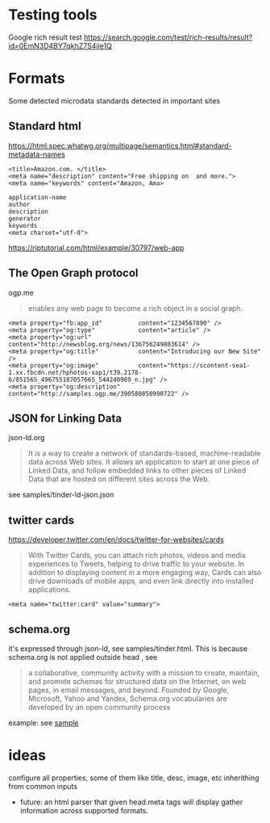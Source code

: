 # Testing tools

Google rich result test https://search.google.com/test/rich-results/result?id=0EmN3D4BY7qkhZ7S4jie1Q


# Formats

Some detected microdata standards detected in important sites

## Standard html

https://html.spec.whatwg.org/multipage/semantics.html#standard-metadata-names

```
<title>Amazon.com. </title>
<meta name="description" content="Free shipping on  and more.">
<meta name="keywords" content="Amazon, Ama>
```

```
application-name
author
description
generator
keywords
<meta charset="utf-8">
```

https://riptutorial.com/html/example/30797/web-app


## The Open Graph protocol

ogp.me

> enables any web page to become a rich object in a social graph.

```
<meta property="fb:app_id"          content="1234567890" /> 
<meta property="og:type"            content="article" /> 
<meta property="og:url"             content="http://newsblog.org/news/136756249803614" /> 
<meta property="og:title"           content="Introducing our New Site" /> 
<meta property="og:image"           content="https://scontent-sea1-1.xx.fbcdn.net/hphotos-xap1/t39.2178-6/851565_496755187057665_544240989_n.jpg" /> 
<meta property="og:description"    content="http://samples.ogp.me/390580850990722" />
```

## JSON for Linking Data

json-ld.org

> It is a way to create a network of standards-based, machine-readable data across Web sites. It allows an application to start at one piece of Linked Data, and follow embedded links to other pieces of Linked Data that are hosted on different sites across the Web.

see samples/tinder-ld-json.json

## twitter cards

https://developer.twitter.com/en/docs/twitter-for-websites/cards

> With Twitter Cards, you can attach rich photos, videos and media experiences to Tweets, helping to drive traffic to your website.
> In addition to displaying content in a more engaging way, Cards can also drive downloads of mobile apps, and even link directly into installed applications.

```
<meta name="twitter:card" value="summary">
```

## schema.org

it's expressed through json-ld, see samples/tinder.html. This is because schema.org is not applied outside head , see 

> a collaborative, community activity with a mission to create, maintain, and promote schemas for structured data on the Internet, on web pages, in email messages, and beyond.
> Founded by Google, Microsoft, Yahoo and Yandex, Schema.org vocabularies are developed by an open community process

example: see [sample](samples/tinder-ld-json.json)

# ideas

configure all properties, some of them like title, desc, image, etc inherithing from common inputs

* future: an html parser that given head.meta tags will display gather information across supported formats.